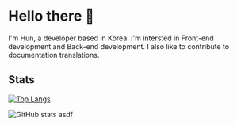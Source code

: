# Hello there 👋

I'm Hun, a developer based in Korea. I'm intersted in Front-end development and Back-end development. I also like to contribute to documentation translations.

## Stats

[![Top Langs](https://github-readme-stats.vercel.app/api/top-langs/?username=sujang958)](https://github.com/anuraghazra/github-readme-stats)

![GitHub stats](https://github-readme-stats.vercel.app/api?username=sujang958&show_icons=true)
asdf
